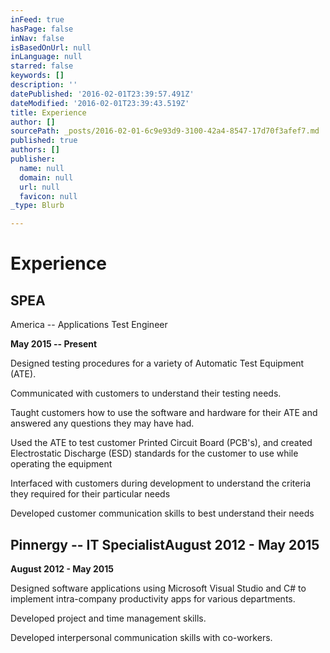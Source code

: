 ```yaml
---
inFeed: true
hasPage: false
inNav: false
isBasedOnUrl: null
inLanguage: null
starred: false
keywords: []
description: ''
datePublished: '2016-02-01T23:39:57.491Z'
dateModified: '2016-02-01T23:39:43.519Z'
title: Experience
author: []
sourcePath: _posts/2016-02-01-6c9e93d9-3100-42a4-8547-17d70f3afef7.md
published: true
authors: []
publisher:
  name: null
  domain: null
  url: null
  favicon: null
_type: Blurb

---
```

# Experience

## SPEA
America -- Applications Test Engineer

**May 2015 -- Present**

Designed
testing procedures for a variety of Automatic Test Equipment (ATE).

Communicated
with customers to understand their testing needs.

Taught
customers how to use the software and hardware for their ATE and answered any
questions they may have had.

Used
the ATE to test customer Printed Circuit Board (PCB's), and created Electrostatic
Discharge (ESD) standards for the customer to use while operating the equipment

Interfaced
with customers during development to understand the criteria they required for
their particular needs

Developed
customer communication skills to best understand their needs

## Pinnergy -- IT SpecialistAugust 2012 - May 2015

**August 2012 - May 2015**

Designed software applications using Microsoft Visual Studio
and C\# to implement intra-company productivity apps for various departments.

Developed project and time management skills.

Developed
interpersonal communication skills with co-workers.
